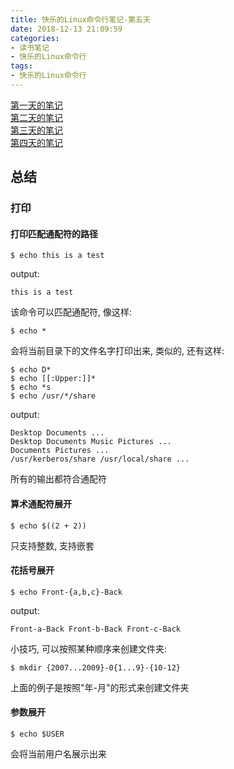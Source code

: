 ```yaml
---
title: 快乐的Linux命令行笔记-第五天
date: 2018-12-13 21:09:59
categories:
- 读书笔记
- 快乐的Linux命令行
tags:
- 快乐的Linux命令行
---
```


[第一天的笔记](/linux/The_Linux_Command_Line/The-Linux-Command-Line-read-note-1Day.html)<br>[第二天的笔记](/linux/The_Linux_Command_Line/The-Linux-Command-Line-read-note-2Day.html)<br>[第三天的笔记](/linux/The_Linux_Command_Line/The-Linux-Command-Line-read-note-3Day.html)<br>[第四天的笔记](/linux/The_Linux_Command_Line/The-Linux-Command-Line-read-note-4Day.html)

## 总结

<!--more-->

### 打印



#### 打印匹配通配符的路径

```shell
$ echo this is a test
```

output:

```shell
this is a test
```

该命令可以匹配通配符, 像这样:

```shell
$ echo *
```

会将当前目录下的文件名字打印出来, 类似的, 还有这样:

```shell
$ echo D*
$ echo [[:Upper:]]*
$ echo *s
$ echo /usr/*/share
```

output:

```
Desktop Documents ...
Desktop Documents Music Pictures ...
Documents Pictures ...
/usr/kerberos/share /usr/local/share ...
```

所有的输出都符合通配符



#### 算术通配符展开

```shell
$ echo $((2 + 2))
```

只支持整数, 支持嵌套



#### 花括号展开

```shell
$ echo Front-{a,b,c}-Back
```

output:

```shell
Front-a-Back Front-b-Back Front-c-Back
```

小技巧, 可以按照某种顺序来创建文件夹:

```shell
$ mkdir {2007...2009}-0{1...9}-{10-12}
```

上面的例子是按照"年-月"的形式来创建文件夹



#### 参数展开

```shell
$ echo $USER
```

会将当前用户名展示出来

